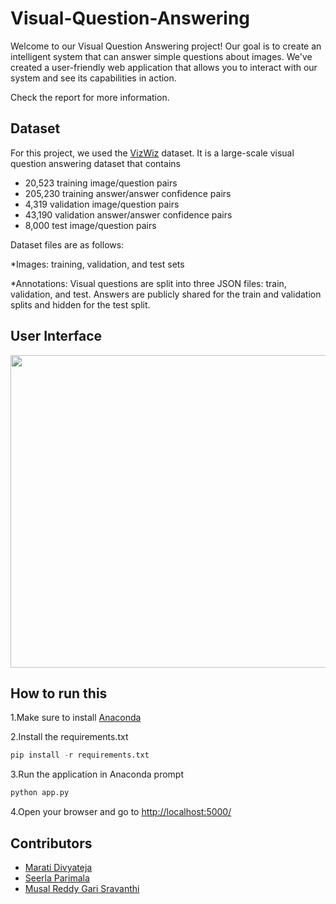 # Visual-Question-Answering

Welcome to our Visual Question Answering project! Our goal is to create an intelligent system that can answer simple questions about images. We've created a user-friendly web application that allows you to interact with our system and see its capabilities in action.

Check the report for more information.

## Dataset
For this project, we used the [VizWiz](https://www.kaggle.com/datasets/lhanhsin/vizwiz/data) dataset. It is a large-scale visual question answering dataset that contains

* 20,523 training image/question pairs
* 205,230 training answer/answer confidence pairs
* 4,319 validation image/question pairs
* 43,190 validation answer/answer confidence pairs
* 8,000 test image/question pairs
  
Dataset files are as follows:

*Images: training, validation, and test sets

*Annotations: Visual questions are split into three JSON files: train, validation, and test. Answers are publicly shared for the train and validation splits and hidden for the test split.

## User Interface



<img src= "https://github.com/maratidivya/Visual-Question-Answering/assets/107937294/3f5e3b85-3e61-4093-a47b-87fc9de1b242" width="650" height="500" >


## How to run this
1.Make sure to install [Anaconda](https://www.anaconda.com/download/success)

2.Install the requirements.txt

  ```python
  pip install -r requirements.txt
  ```

3.Run the application in Anaconda prompt

```python
python app.py
```

4.Open your browser and go to [http://localhost:5000/](http://localhost:5000/)

## Contributors
* [Marati Divyateja](https://github.com/maratidivya)
* [Seerla Parimala](https://github.com/seerla-parimala)
* [Musal Reddy Gari Sravanthi](https://github.com/mrgsravanthi)




